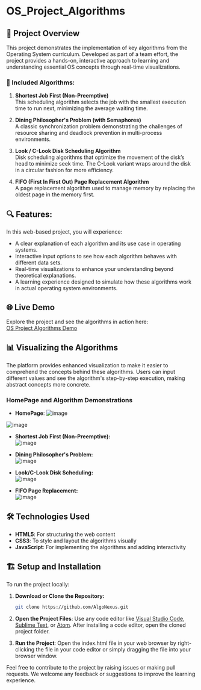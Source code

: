 # OS_Project_Algorithms

## 🚀 Project Overview

This project demonstrates the implementation of key algorithms from the Operating System curriculum. Developed as part of a team effort, the project provides a hands-on, interactive approach to learning and understanding essential OS concepts through real-time visualizations.

### 📂 Included Algorithms:

1. **Shortest Job First (Non-Preemptive)**  
   This scheduling algorithm selects the job with the smallest execution time to run next, minimizing the average waiting time.
   
2. **Dining Philosopher's Problem (with Semaphores)**  
   A classic synchronization problem demonstrating the challenges of resource sharing and deadlock prevention in multi-process environments.
   
3. **Look / C-Look Disk Scheduling Algorithm**  
   Disk scheduling algorithms that optimize the movement of the disk’s head to minimize seek time. The C-Look variant wraps around the disk in a circular fashion for more efficiency.
   
4. **FIFO (First In First Out) Page Replacement Algorithm**  
   A page replacement algorithm used to manage memory by replacing the oldest page in the memory first.

## 🔍 Features:

In this web-based project, you will experience:
- A clear explanation of each algorithm and its use case in operating systems.
- Interactive input options to see how each algorithm behaves with different data sets.
- Real-time visualizations to enhance your understanding beyond theoretical explanations.
- A learning experience designed to simulate how these algorithms work in actual operating system environments.

## 🌐 Live Demo

Explore the project and see the algorithms in action here:  
[OS Project Algorithms Demo](https://oslab-e7a1e.web.app/)

## 📊 Visualizing the Algorithms

The platform provides enhanced visualization to make it easier to comprehend the concepts behind these algorithms. Users can input different values and see the algorithm's step-by-step execution, making abstract concepts more concrete.

### HomePage and Algorithm Demonstrations

- **HomePage**:
![image](https://github.com/user-attachments/assets/27cf4bd2-ed9e-46d6-a1b0-e75e46809eae)


![image](https://github.com/user-attachments/assets/f0659840-1e3d-48a5-8b4b-c6f97471e83a)

- **Shortest Job First (Non-Preemptive):**  
![image](https://github.com/user-attachments/assets/805e4084-2b42-4a5e-bc40-2649918718a7)

- **Dining Philosopher's Problem:**  
![image](https://github.com/user-attachments/assets/74a2639b-82e4-40bc-bd7e-e8b45f20549c)

- **Look/C-Look Disk Scheduling:**  
![image](https://github.com/user-attachments/assets/907725ce-f83a-4875-acfe-dc81c7b06ff7)

- **FIFO Page Replacement:**  
![image](https://github.com/user-attachments/assets/cdf5c81b-d07f-4de3-9e62-11df2a9e1013)

## 🛠️ Technologies Used

- **HTML5**: For structuring the web content
- **CSS3**: To style and layout the algorithms visually
- **JavaScript**: For implementing the algorithms and adding interactivity

## 🏗️ Setup and Installation

To run the project locally:

1. **Download or Clone the Repository:**
   ```bash
   git clone https://github.com/AlgoNexus.git
   ```

2. **Open the Project Files**:
Use any code editor like [Visual Studio Code](https://code.visualstudio.com/), [Sublime Text](https://www.sublimetext.com/), or [Atom](https://atom-editor.cc/).
After installing a code editor, open the cloned project folder.

3. **Run the Project**:
Open the index.html file in your web browser by right-clicking the file in your code editor or simply dragging the file into your browser window.

Feel free to contribute to the project by raising issues or making pull requests. We welcome any feedback or suggestions to improve the learning experience.
